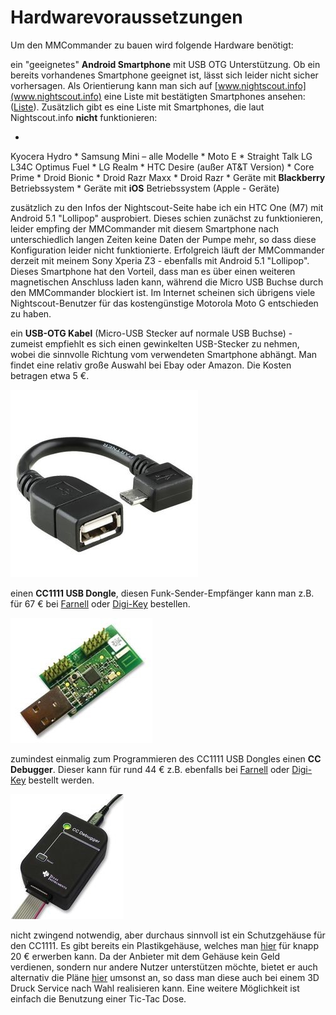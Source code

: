 # Hardwarevoraussetzungen

Um den MMCommander zu bauen wird folgende Hardware benötigt:

ein "geeignetes" **Android Smartphone** mit USB OTG Unterstützung. Ob ein bereits vorhandenes Smartphone geeignet ist, lässt sich leider nicht sicher vorhersagen. Als Orientierung kann man sich auf [www.nightscout.info](www.nightscout.info) eine Liste mit bestätigten Smartphones ansehen: ([Liste](http://www.nightscout.info/wp-content/uploads/2015/02/Nightscout-OTG-Database_CGMitC.xlsx.pdf)). Zusätzlich gibt es eine Liste mit Smartphones, die laut Nightscout.info **nicht** funktionieren:

 
* 
Kyocera Hydro 
* 
Samsung Mini – alle Modelle
* 
Moto E
* 
Straight Talk LG L34C Optimus Fuel
* 
LG Realm
* 
HTC Desire (außer AT&T Version)
* 
Core Prime
* 
Droid Bionic
* 
Droid Razr Maxx
* 
Droid Razr
* 
Geräte mit **Blackberry** Betriebssystem
* 
Geräte mit **iOS** Betriebssystem (Apple - Geräte)

zusätzlich zu den Infos der Nightscout-Seite habe ich ein HTC One (M7) mit Android 5.1 "Lollipop" ausprobiert. Dieses schien zunächst zu funktionieren, leider empfing der MMCommander mit diesem Smartphone nach unterschiedlich langen Zeiten keine Daten der Pumpe mehr, so dass diese Konfiguration leider nicht funktionierte. Erfolgreich läuft der MMCommander derzeit mit meinem Sony Xperia Z3 - ebenfalls mit Android 5.1 "Lollipop". Dieses Smartphone hat den Vorteil, dass man es über einen weiteren magnetischen Anschluss laden kann, während die Micro USB Buchse durch den MMCommander blockiert ist. Im Internet scheinen sich übrigens viele Nightscout-Benutzer für das kostengünstige Motorola Moto G entschieden zu haben.  


ein **USB-OTG Kabel** (Micro-USB Stecker  auf normale USB  Buchse) - zumeist empfiehlt es sich einen gewinkelten USB-Stecker zu nehmen, wobei die sinnvolle Richtung vom verwendeten Smartphone abhängt. Man findet eine relativ große Auswahl bei Ebay oder Amazon. Die Kosten betragen etwa 5 €.

![usb_otgklein](../../images/enlite/usb-otgklein.jpg)

einen **CC1111 USB Dongle**, diesen Funk-Sender-Empfänger kann man z.B.  für 67 € bei [Farnell](http://de.farnell.com/texas-instruments/cc1111emk868-915/cc1111-rf-transceiver-eval-module/dp/2334589) oder [Digi-Key](http://www.digikey.de/product-detail/de/CC1111EMK868-915/296-22732-ND/1739551) bestellen.

![cc1111_dogle](../../images/enlite/CC1111.jpg)

zumindest einmalig zum Programmieren des CC1111 USB Dongles einen **CC Debugger**. Dieser kann für rund 44 € z.B. ebenfalls bei [Farnell](http://de.farnell.com/texas-instruments/cc-debugger/prog-debugger-f-rf-soc/dp/1752232?MER=baynote-1752232-pr) oder [Digi-Key](http://www.digikey.de/product-detail/de/CC-DEBUGGER/296-30207-ND/2231678) bestellt werden.

![ccdebugger](../../images/enlite/debugger.jpg)

nicht zwingend notwendig, aber durchaus sinnvoll ist ein Schutzgehäuse für den CC1111. Es gibt bereits ein Plastikgehäuse, welches man [hier](http://www.shapeways.com/product/PGQ26J9UG/ti-cc1111-rf-transceiver-protective-case?li=shop-results&optionId=40496519) für knapp 20 € erwerben kann. Da der Anbieter mit dem Gehäuse kein Geld verdienen, sondern nur andere Nutzer unterstützen möchte, bietet er auch alternativ die Pläne [hier](https://www.tinkercad.com/things/2TzPZp0T0p1-cc1111-stick-usb-cable-protector) umsonst an, so dass man diese auch bei einem 3D Druck Service nach Wahl realisieren kann.
Eine weitere Möglichkeit ist einfach die Benutzung einer Tic-Tac Dose.